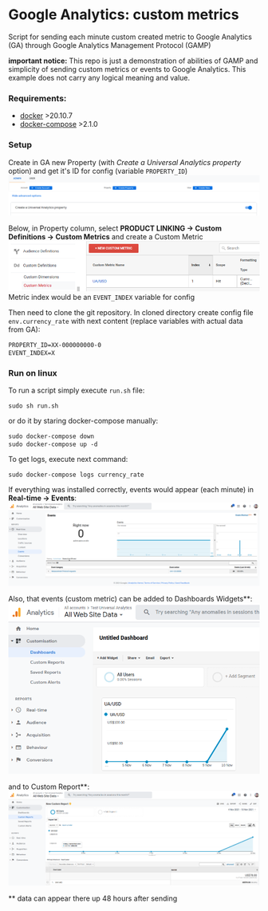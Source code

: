 # Google Analytics: custom metrics
Script for sending each minute custom created metric to Google Analytics (GA) through Google Analytics Management Protocol (GAMP)

**important notice:** This repo is just a demonstration of abilities of GAMP and simplicity of sending custom metrics or events to Google Analytics. This example does not carry any logical meaning and value.   

### Requirements:
 - [docker](https://docs.docker.com/get-docker/) >20.10.7
 - [docker-compose](https://docs.docker.com/compose/install/) >2.1.0

### Setup
Create in GA new Property (with _Create a Universal Analytics property_ option) and get it's ID for config (variable `PROPERTY_ID`)
![create property](img/create_property_1.png)
![create property](img/create_property_2.png)

Below, in Property column, select **PRODUCT LINKING → Custom Definitions → Custom Metrics** and create a Custom Metric
![create property](img/custom_metric.png)
Metric index would be an `EVENT_INDEX` variable for config

Then need to clone the git repository. In cloned directory create config file `env.currency_rate` with next content (replace variables with actual data from GA):
```
PROPERTY_ID=XX-000000000-0
EVENT_INDEX=X
```

### Run on linux
To run a script simply execute `run.sh` file:
```shell
sudo sh run.sh
```
or do it by staring docker-compose manually:
```shell
sudo docker-compose down
sudo docker-compose up -d
```

To get logs, execute next command:
```shell
sudo docker-compose logs currency_rate
```

If everything was installed correctly, events would appear (each minute) in **Real-time → Events**:
![create property](img/realtime_events.png)

Also, that events (custom metric) can be added to Dashboards Widgets**:
![create property](img/dashboard_widget.png)

and to Custom Report**:
![create property](img/custom_report.png)

** data can appear there up 48 hours after sending  
